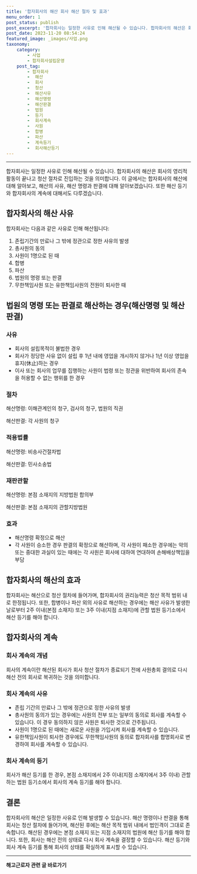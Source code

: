 ```yaml
---
title: '합자회사의 해산 회사 해산 절차 및 효과'
menu_order: 1
post_status: publish
post_excerpt: '합자회사는 일정한 사유로 인해 해산될 수 있습니다. 합자회사의 해산은 회사의 영리적 활동이 끝나고 청산 절차로 진입하는 것을 의미합니다. 이 글에서는 합자회사의 해산에 대해 알아보고, 해산의 사유, 해산 명령과 판결에 대해 알아보겠습니다. 또한 해산 등기와 합자회사의 계속에 대해서도 다루겠습니다.'
post_date: 2023-11-20 08:54:24
featured_image: _images/사업.png
taxonomy:
    category:
        - 사업
        - 합자회사설립운영
    post_tag:
        - 합자회사
        -  해산
        -  회사
        -  청산
        -  해산사유
        -  해산명령
        -  해산판결
        -  법원
        -  등기
        -  회사계속
        -  사원
        -  합병
        -  파산
        -  계속등기
        -  회사해산등기
---
```


<hr>

합자회사는 일정한 사유로 인해 해산될 수 있습니다. 합자회사의 해산은 회사의 영리적 활동이 끝나고 청산 절차로 진입하는 것을 의미합니다. 이 글에서는 합자회사의 해산에 대해 알아보고, 해산의 사유, 해산 명령과 판결에 대해 알아보겠습니다. 또한 해산 등기와 합자회사의 계속에 대해서도 다루겠습니다.

## 합자회사의 해산 사유

합자회사는 다음과 같은 사유로 인해 해산됩니다:
1. 존립기간의 만료나 그 밖에 정관으로 정한 사유의 발생
2. 총사원의 동의
3. 사원이 1명으로 된 때
4. 합병
5. 파산
6. 법원의 명령 또는 판결
7. 무한책임사원 또는 유한책임사원의 전원이 퇴사한 때

## 법원의 명령 또는 판결로 해산하는 경우(해산명령 및 해산판결)

### 사유

- 회사의 설립목적이 불법한 경우
- 회사가 정당한 사유 없이 설립 후 1년 내에 영업을 개시하지 않거나 1년 이상 영업을 휴지(休止)하는 경우
- 이사 또는 회사의 업무를 집행하는 사원이 법령 또는 정관을 위반하여 회사의 존속을 허용할 수 없는 행위를 한 경우

### 절차

해산명령: 이해관계인의 청구, 검사의 청구, 법원의 직권

해산판결: 각 사원의 청구

### 적용법률

해산명령: 비송사건절차법

해산판결: 민사소송법

### 재판관할

해산명령: 본점 소재지의 지방법원 합의부

해산판결: 본점 소재지의 관할지방법원

### 효과

- 해산명령 확정으로 해산
- 각 사원이 승소한 경우 판결의 확정으로 해산하며, 각 사원이 패소한 경우에는 악의 또는 중대한 과실이 있는 때에는 각 사원은 회사에 대하여 연대하여 손해배상책임을 부담

## 합자회사의 해산의 효과

합자회사는 해산으로 청산 절차에 들어가며, 합자회사의 권리능력은 청산 목적 범위 내로 한정됩니다. 또한, 합병이나 파산 외의 사유로 해산하는 경우에는 해산 사유가 발생한 날로부터 2주 이내(본점 소재지) 또는 3주 이내(지점 소재지)에 관할 법원 등기소에서 해산 등기를 해야 합니다.

## 합자회사의 계속

### 회사 계속의 개념

회사의 계속이란 해산된 회사가 회사 청산 절차가 종료되기 전에 사원총회 결의로 다시 해산 전의 회사로 복귀하는 것을 의미합니다.

### 회사 계속의 사유

- 존립 기간의 만료나 그 밖에 정관으로 정한 사유의 발생
- 총사원의 동의가 있는 경우에는 사원의 전부 또는 일부의 동의로 회사를 계속할 수 있습니다. 이 경우 동의하지 않은 사원은 퇴사한 것으로 간주됩니다.
- 사원이 1명으로 된 때에는 새로운 사원을 가입시켜 회사를 계속할 수 있습니다.
- 유한책임사원이 퇴사한 경우에도 무한책임사원의 동의로 합자회사를 합명회사로 변경하여 회사를 계속할 수 있습니다.

### 회사 계속의 등기

회사가 해산 등기를 한 경우, 본점 소재지에서 2주 이내(지점 소재지에서 3주 이내) 관할하는 법원 등기소에서 회사의 계속 등기를 해야 합니다.

## 결론

합자회사의 해산은 일정한 사유로 인해 발생할 수 있습니다. 해산 명령이나 판결을 통해 회사는 청산 절차에 들어가며, 해산된 후에는 해산 목적 범위 내에서 법인격이 그대로 존속합니다. 해산된 경우에는 본점 소재지 또는 지점 소재지의 법원에 해산 등기를 해야 합니다. 또한, 회사는 해산 전의 상태로 다시 회사 계속을 결정할 수 있습니다. 해산 등기와 회사 계속 등기를 통해 회사의 상태를 확실하게 표시할 수 있습니다. 

<!-- wp:separator -->
<hr class="wp-block-separator has-alpha-channel-opacity"/>
<!-- /wp:separator -->

<!-- wp:group {"backgroundColor":"base","layout":{"type":"constrained"}} -->
<div class="wp-block-group has-base-background-color has-background"><!-- wp:paragraph {"align":"center","fontSize":"medium"} -->
<p class="has-text-align-center has-large-font-size"><strong>해고근로자 관련 글 바로가기</strong></p>
<!-- /wp:paragraph -->


<!-- wp:latest-posts
{"categories":[{"id":12660,"count":19,"description":"","link":"https://uknowlaw.com/category/%ed%95%b4%ea%b3%a0%ea%b7%bc%eb%a1%9c%ec%9e%90/","name":"해고근로자","slug":"해고근로자","taxonomy":"category","parent":0,"meta":[],"_links":{"self":[{"href":"https://uknowlaw.com/wp-json/wp/v2/categories/12660"}],"collection":[{"href":"https://uknowlaw.com/wp-json/wp/v2/categories"}],"about":[{"href":"https://uknowlaw.com/wp-json/wp/v2/taxonomies/category"}],"wp:post_type":[{"href":"https://uknowlaw.com/wp-json/wp/v2/posts?categories=12660"}],"curies":[{"name":"wp","href":"https://api.w.org/{rel}","templated":true}]}}],"postsToShow":100,"excerptLength":28,"postLayout":"grid","columns":2,"featuredImageAlign":"left","featuredImageSizeSlug":"large","fontSize":"small"} /--></div>
<!-- /wp:group -->